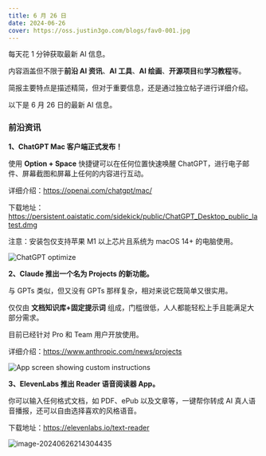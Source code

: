 ```yaml
---
title: 6 月 26 日
date: 2024-06-26
cover: https://oss.justin3go.com/blogs/fav0-001.jpg
---
```


每天花 1 分钟获取最新 AI 信息。

内容涵盖但不限于**前沿 AI 资讯**、**AI 工具**、**AI 绘画**、**开源项目**和**学习教程**等。

简报主要特点是描述精简，但对于重要信息，还是通过独立帖子进行详细介绍。

以下是 6 月 26 日的最新 AI 信息。

### 前沿资讯

**1、ChatGPT Mac 客户端正式发布！**

使用 **Option + Space** 快捷键可以在任何位置快速唤醒 ChatGPT，进行电子邮件、屏幕截图和屏幕上任何的内容进行互动。

详细介绍：https://openai.com/chatgpt/mac/

下载地址：https://persistent.oaistatic.com/sidekick/public/ChatGPT_Desktop_public_latest.dmg

注意：安装包仅支持苹果 M1 以上芯片且系统为 macOS 14+ 的电脑使用。

![ChatGPT optimize](https://p.ipic.vip/pfe0or.gif)

**2、Claude 推出一个名为 Projects 的新功能。**

与 GPTs 类似，但又没有 GPTs 那样复杂，相对来说它既简单又很实用。

仅仅由 **文档知识库+固定提示词** 组成，门槛很低，人人都能轻松上手且能满足大部分需求。

目前已经针对 Pro 和 Team 用户开放使用。

详细介绍：https://www.anthropic.com/news/projects

![App screen showing custom instructions](https://p.ipic.vip/t6gfg3.jpg)

**3、ElevenLabs 推出 Reader 语音阅读器 App。**

你可以输入任何格式文档，如 PDF、ePub 以及文章等，一键帮你转成 AI 真人语音播报，还可以自由选择喜欢的风格语音。

下载地址：https://elevenlabs.io/text-reader

![image-20240626214304435](https://p.ipic.vip/vig26n.png)